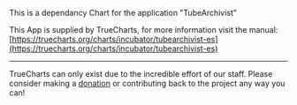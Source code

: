 This is a dependancy Chart for the application "TubeArchivist"

This App is supplied by TrueCharts, for more information visit the manual: [https://truecharts.org/charts/incubator/tubearchivist-es](https://truecharts.org/charts/incubator/tubearchivist-es)

---

TrueCharts can only exist due to the incredible effort of our staff.
Please consider making a [donation](https://truecharts.org/sponsor) or contributing back to the project any way you can!
